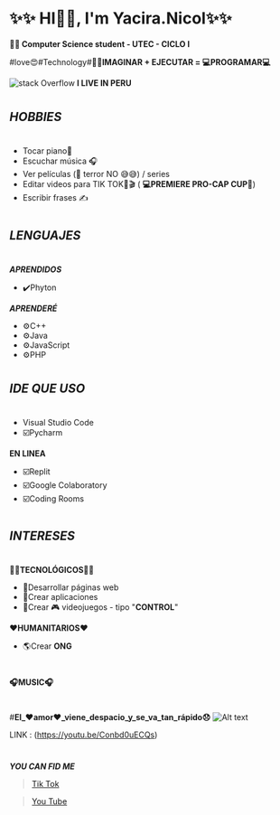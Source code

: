 # ✨✨ HI👋🏼, I'm Yacira.Nicol✨✨
**👨‍🎓 Computer Science student - UTEC - CICLO I**

#love😍#Technology#**👩‍💻IMAGINAR + EJECUTAR = 💻PROGRAMAR💻**

![stack Overflow](https://www.tokioschool.com/wp-content/uploads/2021/01/lenguaje-de-programacion-swift-1.jpg)
**I LIVE IN PERU**
#
***HOBBIES***
-
#
- Tocar piano🎹
- Escuchar música 🎧
- Ver películas (👀 terror NO 😅😅) / series
- Editar videos para TIK TOK🎥🎬 ( **💻PREMIERE PRO-CAP CUP📱**)
- Escribir frases ✍️
#
***LENGUAJES***
-
#
***APRENDIDOS***
- ✔️Phyton

***APRENDERÉ***
- ⚙️C++            
- ⚙️Java
- ⚙️JavaScript
- ⚙️PHP
#
***IDE QUE USO***
-
#
- Visual Studio Code
-  ☑️Pycharm

**EN LINEA**
-  ☑️Replit
-  ☑️Google Colaboratory
-  ☑️Coding Rooms
#
***INTERESES***
-
#
**👩‍💻TECNOLÓGICOS👩‍💻**
- 🌟Desarrollar páginas web 
- 🌟Crear aplicaciones
- 🌟Crear 🎮 videojuegos - tipo "**CONTROL**"

**❤️HUMANITARIOS❤️**
- 🌎Crear **ONG**
#
**🎧MUSIC🎧**
#
#**El_❤️amor❤️_viene_despacio_y_se_va_tan_rápido😞**
![Alt text](https://img.youtube.com/vi/Conbd0uECQs/0.jpg)

LINK : (https://youtu.be/Conbd0uECQs)
#
***YOU CAN FID ME***

>[Tik Tok](https://www.tiktok.com/@yacira.nicol?lang=es)

>[You Tube](https://www.youtube.com/channel/UChOFF-bgVZbgDW3gsSmNVPA)











